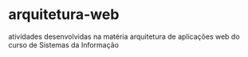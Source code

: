 # arquitetura-web
atividades desenvolvidas na matéria arquitetura de aplicações web do curso de Sistemas da Informação
